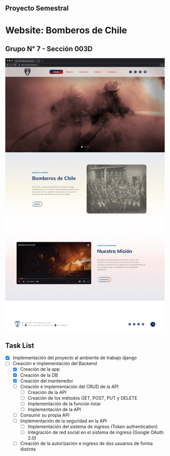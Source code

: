 ## Proyecto Semestral
# Website: Bomberos de Chile
## Grupo N° 7 - Sección 003D

![Mockup](https://github.com/david-lever/psbomberos/blob/65574ae1c670b3728102b2068996f2d9c6dd77ec/appweb/static/appweb/mockup/01_Website_home_(Mockup)_v3.png)

## Task List

- [x] Implementación del proyecto al ambiente de trabajo django
- [ ] Creación e implementación del Backend
  - [x] Creación de la app
  - [x] Creación de la DB
  - [x] Creación del mantenedor
  - [ ] Creación e implementación del CRUD de la API
    - [ ] Creación de la API
    - [ ] Creación de los métodos GET, POST, PUT y DELETE
    - [ ] Implementación de la función listar
    - [ ] Implementación de la API
  - [ ] Consumir su propia API
  - [ ] Implementación de la seguridad en la API 
    - [ ] Implementación del sistema de ingreso (Token authentication) 
    - [ ] Integración de red social en el sistema de ingreso (Google OAuth 2.0)
  - [ ] Creación de la autorización e ingreso de dos usuarios de forma distinta 
